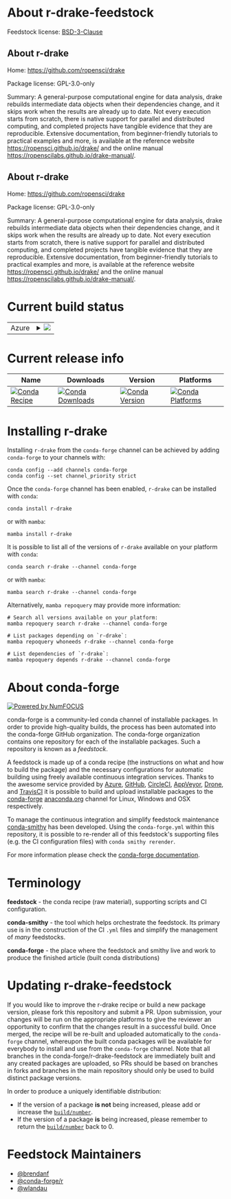 About r-drake-feedstock
=======================

Feedstock license: [BSD-3-Clause](https://github.com/conda-forge/r-drake-feedstock/blob/main/LICENSE.txt)


About r-drake
-------------

Home: https://github.com/ropensci/drake

Package license: GPL-3.0-only

Summary: A general-purpose computational engine for data analysis, drake rebuilds intermediate data objects when their dependencies change, and it skips work when the results are already up to date. Not every execution starts from scratch, there is native support for parallel and distributed computing, and completed projects have tangible evidence that they are reproducible. Extensive documentation, from beginner-friendly tutorials to practical examples and more, is available at the reference website <https://ropensci.github.io/drake/> and the online manual <https://ropenscilabs.github.io/drake-manual/>.

About r-drake
-------------

Home: https://github.com/ropensci/drake

Package license: GPL-3.0-only

Summary: A general-purpose computational engine for data analysis, drake rebuilds intermediate data objects when their dependencies change, and it skips work when the results are already up to date. Not every execution starts from scratch, there is native support for parallel and distributed computing, and completed projects have tangible evidence that they are reproducible. Extensive documentation, from beginner-friendly tutorials to practical examples and more, is available at the reference website <https://ropensci.github.io/drake/> and the online manual <https://ropenscilabs.github.io/drake-manual/>.

Current build status
====================


<table>
    
  <tr>
    <td>Azure</td>
    <td>
      <details>
        <summary>
          <a href="https://dev.azure.com/conda-forge/feedstock-builds/_build/latest?definitionId=7010&branchName=main">
            <img src="https://dev.azure.com/conda-forge/feedstock-builds/_apis/build/status/r-drake-feedstock?branchName=main">
          </a>
        </summary>
        <table>
          <thead><tr><th>Variant</th><th>Status</th></tr></thead>
          <tbody><tr>
              <td>linux_64_r_base4.3</td>
              <td>
                <a href="https://dev.azure.com/conda-forge/feedstock-builds/_build/latest?definitionId=7010&branchName=main">
                  <img src="https://dev.azure.com/conda-forge/feedstock-builds/_apis/build/status/r-drake-feedstock?branchName=main&jobName=linux&configuration=linux%20linux_64_r_base4.3" alt="variant">
                </a>
              </td>
            </tr><tr>
              <td>linux_64_r_base4.4</td>
              <td>
                <a href="https://dev.azure.com/conda-forge/feedstock-builds/_build/latest?definitionId=7010&branchName=main">
                  <img src="https://dev.azure.com/conda-forge/feedstock-builds/_apis/build/status/r-drake-feedstock?branchName=main&jobName=linux&configuration=linux%20linux_64_r_base4.4" alt="variant">
                </a>
              </td>
            </tr><tr>
              <td>osx_64_r_base4.3</td>
              <td>
                <a href="https://dev.azure.com/conda-forge/feedstock-builds/_build/latest?definitionId=7010&branchName=main">
                  <img src="https://dev.azure.com/conda-forge/feedstock-builds/_apis/build/status/r-drake-feedstock?branchName=main&jobName=osx&configuration=osx%20osx_64_r_base4.3" alt="variant">
                </a>
              </td>
            </tr><tr>
              <td>osx_64_r_base4.4</td>
              <td>
                <a href="https://dev.azure.com/conda-forge/feedstock-builds/_build/latest?definitionId=7010&branchName=main">
                  <img src="https://dev.azure.com/conda-forge/feedstock-builds/_apis/build/status/r-drake-feedstock?branchName=main&jobName=osx&configuration=osx%20osx_64_r_base4.4" alt="variant">
                </a>
              </td>
            </tr><tr>
              <td>win_64_r_base4.3</td>
              <td>
                <a href="https://dev.azure.com/conda-forge/feedstock-builds/_build/latest?definitionId=7010&branchName=main">
                  <img src="https://dev.azure.com/conda-forge/feedstock-builds/_apis/build/status/r-drake-feedstock?branchName=main&jobName=win&configuration=win%20win_64_r_base4.3" alt="variant">
                </a>
              </td>
            </tr><tr>
              <td>win_64_r_base4.4</td>
              <td>
                <a href="https://dev.azure.com/conda-forge/feedstock-builds/_build/latest?definitionId=7010&branchName=main">
                  <img src="https://dev.azure.com/conda-forge/feedstock-builds/_apis/build/status/r-drake-feedstock?branchName=main&jobName=win&configuration=win%20win_64_r_base4.4" alt="variant">
                </a>
              </td>
            </tr>
          </tbody>
        </table>
      </details>
    </td>
  </tr>
</table>

Current release info
====================

| Name | Downloads | Version | Platforms |
| --- | --- | --- | --- |
| [![Conda Recipe](https://img.shields.io/badge/recipe-r--drake-green.svg)](https://anaconda.org/conda-forge/r-drake) | [![Conda Downloads](https://img.shields.io/conda/dn/conda-forge/r-drake.svg)](https://anaconda.org/conda-forge/r-drake) | [![Conda Version](https://img.shields.io/conda/vn/conda-forge/r-drake.svg)](https://anaconda.org/conda-forge/r-drake) | [![Conda Platforms](https://img.shields.io/conda/pn/conda-forge/r-drake.svg)](https://anaconda.org/conda-forge/r-drake) |

Installing r-drake
==================

Installing `r-drake` from the `conda-forge` channel can be achieved by adding `conda-forge` to your channels with:

```
conda config --add channels conda-forge
conda config --set channel_priority strict
```

Once the `conda-forge` channel has been enabled, `r-drake` can be installed with `conda`:

```
conda install r-drake
```

or with `mamba`:

```
mamba install r-drake
```

It is possible to list all of the versions of `r-drake` available on your platform with `conda`:

```
conda search r-drake --channel conda-forge
```

or with `mamba`:

```
mamba search r-drake --channel conda-forge
```

Alternatively, `mamba repoquery` may provide more information:

```
# Search all versions available on your platform:
mamba repoquery search r-drake --channel conda-forge

# List packages depending on `r-drake`:
mamba repoquery whoneeds r-drake --channel conda-forge

# List dependencies of `r-drake`:
mamba repoquery depends r-drake --channel conda-forge
```


About conda-forge
=================

[![Powered by
NumFOCUS](https://img.shields.io/badge/powered%20by-NumFOCUS-orange.svg?style=flat&colorA=E1523D&colorB=007D8A)](https://numfocus.org)

conda-forge is a community-led conda channel of installable packages.
In order to provide high-quality builds, the process has been automated into the
conda-forge GitHub organization. The conda-forge organization contains one repository
for each of the installable packages. Such a repository is known as a *feedstock*.

A feedstock is made up of a conda recipe (the instructions on what and how to build
the package) and the necessary configurations for automatic building using freely
available continuous integration services. Thanks to the awesome service provided by
[Azure](https://azure.microsoft.com/en-us/services/devops/), [GitHub](https://github.com/),
[CircleCI](https://circleci.com/), [AppVeyor](https://www.appveyor.com/),
[Drone](https://cloud.drone.io/welcome), and [TravisCI](https://travis-ci.com/)
it is possible to build and upload installable packages to the
[conda-forge](https://anaconda.org/conda-forge) [anaconda.org](https://anaconda.org/)
channel for Linux, Windows and OSX respectively.

To manage the continuous integration and simplify feedstock maintenance
[conda-smithy](https://github.com/conda-forge/conda-smithy) has been developed.
Using the ``conda-forge.yml`` within this repository, it is possible to re-render all of
this feedstock's supporting files (e.g. the CI configuration files) with ``conda smithy rerender``.

For more information please check the [conda-forge documentation](https://conda-forge.org/docs/).

Terminology
===========

**feedstock** - the conda recipe (raw material), supporting scripts and CI configuration.

**conda-smithy** - the tool which helps orchestrate the feedstock.
                   Its primary use is in the construction of the CI ``.yml`` files
                   and simplify the management of *many* feedstocks.

**conda-forge** - the place where the feedstock and smithy live and work to
                  produce the finished article (built conda distributions)


Updating r-drake-feedstock
==========================

If you would like to improve the r-drake recipe or build a new
package version, please fork this repository and submit a PR. Upon submission,
your changes will be run on the appropriate platforms to give the reviewer an
opportunity to confirm that the changes result in a successful build. Once
merged, the recipe will be re-built and uploaded automatically to the
`conda-forge` channel, whereupon the built conda packages will be available for
everybody to install and use from the `conda-forge` channel.
Note that all branches in the conda-forge/r-drake-feedstock are
immediately built and any created packages are uploaded, so PRs should be based
on branches in forks and branches in the main repository should only be used to
build distinct package versions.

In order to produce a uniquely identifiable distribution:
 * If the version of a package **is not** being increased, please add or increase
   the [``build/number``](https://docs.conda.io/projects/conda-build/en/latest/resources/define-metadata.html#build-number-and-string).
 * If the version of a package **is** being increased, please remember to return
   the [``build/number``](https://docs.conda.io/projects/conda-build/en/latest/resources/define-metadata.html#build-number-and-string)
   back to 0.

Feedstock Maintainers
=====================

* [@brendanf](https://github.com/brendanf/)
* [@conda-forge/r](https://github.com/orgs/conda-forge/teams/r/)
* [@wlandau](https://github.com/wlandau/)

